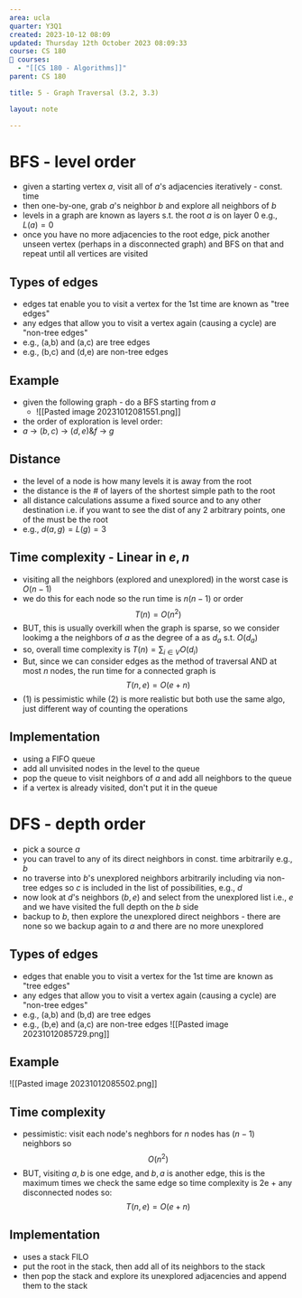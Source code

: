 ```yaml
---
area: ucla
quarter: Y3Q1
created: 2023-10-12 08:09
updated: Thursday 12th October 2023 08:09:33
course: CS 180
📕 courses:
  - "[[CS 180 - Algorithms]]"
parent: CS 180

title: 5 - Graph Traversal (3.2, 3.3)

layout: note

---
```

# BFS - level order
- given a starting vertex $a$, visit all of $a$'s adjacencies iteratively - const. time
- then one-by-one, grab $a$'s neighbor $b$ and explore all neighbors of $b$
- levels in a graph are known as layers s.t. the root $a$ is on layer 0 e.g., $L(a)=0$
- once you have no more adjacencies to the root edge, pick another unseen vertex (perhaps in a disconnected graph) and BFS on that and repeat until all vertices are visited
## Types of edges
- edges tat enable you to visit a vertex for the 1st time are known as "tree edges"
- any edges that allow you to visit a vertex again (causing a cycle) are "non-tree edges"
- e.g., (a,b) and (a,c) are tree edges
- e.g., (b,c) and (d,e) are non-tree edges
## Example
- given the following graph - do a BFS starting from $a$
	- ![[Pasted image 20231012081551.png]]
- the order of exploration is level order:
- $a$ -> $(b,c)$ -> $(d,e)$&$f$ -> $g$

## Distance
- the level of a node is how many levels it is away from the root
- the distance is the # of layers of the shortest simple path to the root
- all distance calculations assume a fixed source and to any other destination i.e. if you want to see the dist of any 2 arbitrary points, one of the must be the root
- e.g., $d(a,g)=L(g)=3$

## Time complexity - Linear in $e,n$
- visiting all the neighbors (explored and unexplored) in the worst case is $O(n-1)$
- we do this for each node so the run time is $n(n-1)$ or order $$T(n)=O(n^2)\tag{1}$$
- BUT, this is usually overkill when the graph is sparse, so we consider lookimg a the neighbors of $a$ as the degree of a as $d_a$ s.t. $O(d_a$)
- so, overall time complexity is $T(n)=\sum_{i\in V} O(d_i)$
- But, since we can consider edges as the method of traversal AND at most $n$ nodes, the run time for a connected graph is $$T(n,e)=O(e+n)\tag{2}$$
- (1) is pessimistic while (2) is more realistic but both use the same algo, just different way of counting the operations

## Implementation
- using a FIFO queue
- add all unvisited nodes in the level to the queue
- pop the queue to visit neighbors of $a$ and add all neighbors to the queue
- if a vertex is already visited, don't put it in the queue
# DFS - depth order
- pick a source $a$
- you can travel to any of its direct neighbors in const. time arbitrarily e.g., $b$
- no traverse into $b$'s unexplored neighbors arbitrarily including via non-tree edges so $c$ is included in the list of possibilities, e.g., $d$
- now look at $d$'s neighbors $(b,e)$ and select from the unexplored list i.e., $e$ and we have visited the full depth on the $b$ side
- backup to $b$, then explore the unexplored direct neighbors - there are none so we backup again to $a$ and there are no more unexplored
## Types of edges
- edges that enable you to visit a vertex for the 1st time are known as "tree edges"
- any edges that allow you to visit a vertex again (causing a cycle) are "non-tree edges"
- e.g., (a,b) and (b,d) are tree edges
- e.g., (b,e) and (a,c) are non-tree edges
![[Pasted image 20231012085729.png]]
## Example
![[Pasted image 20231012085502.png]]
## Time complexity
- pessimistic: visit each node's neghbors for $n$ nodes has $(n-1)$ neighbors so $$O(n^2)\tag{1}$$
- BUT, visiting $a,b$ is one edge, and $b,a$ is another edge, this is the maximum times we check the same edge so time complexity is 2e + any disconnected nodes so: $$T(n,e)=O(e+n)$$

## Implementation
- uses a stack FILO
- put the root in the stack, then add all of its neighbors to the stack
- then pop the stack and explore its unexplored adjacencies and append them to the stack